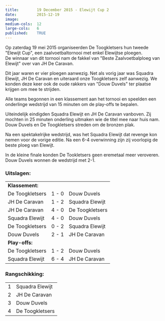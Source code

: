 ```yaml
---
title:        19 December 2015 - Elewijt Cup 2
date:         2015-12-19
image:        
medium-cols:  12
large-cols:   6
published:    TRUE
---
```

<p>Op zaterdag 19 mei 2015 organiseerden De Toogkletsers hun tweede "Elewijt Cup", een zaalvoetbaltornooi met enkel Elewijtse ploegen.<br/>
  De winnaar van dit tornooi nam de fakkel van "Beste Zaalvoetbalploeg van Elewijt" over van JH De Caravan.</p>

<p>Dit jaar waren er vier ploegen aanwezig. Net als vorig jaar was Squadra Elewijt, JH De Caravan en uiteraard onze Toogkletsers zelf aanwezig. We konden deze keer ook de oude rakkers van "Douw Duvels" ter plaatse krijgen om mee te strijden.</p>

<p>Alle teams begonnen in een klassement aan het tornooi en speelden een onderlinge wedstrijd van 15 minuten om de play-offs te bepalen.</p>

<p>Uiteindelijk eindigden Squadra Elewijt en JH De Caravan vanboven. Zij mochten in 25 minuten onderling uitmaken wie de titel mee naar huis nam. Douw Duvels en De Toogkletsers streden om de bronzen plak.</p>

<p>Na een spektakelrijke wedstrijd, was het Squadra Elewijt dat revenge kon nemen voor de vorige editie. Na een 6-4 overwinning zijn zij voorlopig de beste ploeg van Elewijt.</p>

<p>In de kleine finale konden De Tookletsers geen eremetaal meer veroveren. Douw Duvels wonnen de wedstrijd met 2-1.</p>

<h3>Uitslagen:</h3>
<table width="100%" border="0">
    <tbody>
        <tr><td colspan="3"><strong>Klassement:</strong></td></tr>
        <tr>
            <td>De Toogkletsers</td><td>1 - 0</td><td>Douw Duvels</td>
        </tr>
        <tr>
            <td>JH De Caravan</td><td>1 - 2</td><td>Squadra Elewijt</td>
        </tr>
        <tr>
            <td>JH De Caravan</td><td>4 - 0</td><td>De Toogkletsers</td>
        </tr>
        <tr>
            <td>Squadra Elewijt</td><td>4 - 0</td><td>Douw Duvels</td>
        </tr>
        <tr>
            <td>De Toogkletsers</td><td>0 - 2</td><td>Squadra Elewijt</td>
        </tr>
        <tr>
            <td>Douw Duvels</td><td>2 - 1</td><td>JH De Caravan</td>
        </tr>
        <tr><td colspan="3"><strong>Play-offs:</strong></td></tr>
        <tr>
            <td>De Toogkletsers</td><td>1 - 2</td><td>Douw Duvels</td>
        </tr>
        <tr>
            <td>Squadra Elewijt</td><td>6 - 4</td><td>JH De Caravan</td>
        </tr>
    </tbody>
</table>

<h3>Rangschikking:</h3>
<table width="100%" border="0">
    <tbody>
        <tr>
            <td>1</td>
            <td>Squadra Elewijt</td>
        </tr>
        <tr>
            <td>2</td>
            <td>JH De Caravan</td>
        </tr>
        <tr>
            <td>3</td>
            <td>Douw Duvels</td>
        </tr>
        <tr>
            <td>4</td>
            <td>De Toogkletsers</td>
        </tr>
    </tbody>
</table>